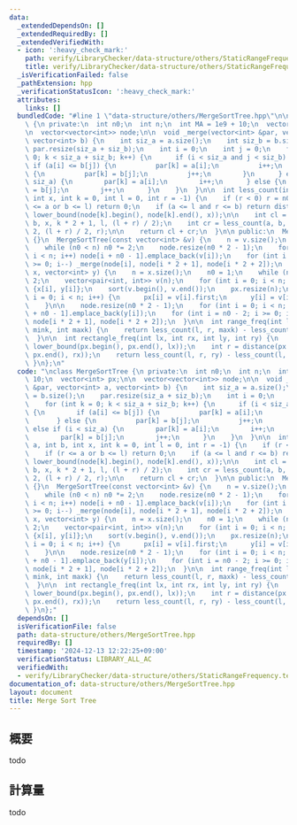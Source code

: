 ```yaml
---
data:
  _extendedDependsOn: []
  _extendedRequiredBy: []
  _extendedVerifiedWith:
  - icon: ':heavy_check_mark:'
    path: verify/LibraryChecker/data-structure/others/StaticRangeFrequency.test.cpp
    title: verify/LibraryChecker/data-structure/others/StaticRangeFrequency.test.cpp
  _isVerificationFailed: false
  _pathExtension: hpp
  _verificationStatusIcon: ':heavy_check_mark:'
  attributes:
    links: []
  bundledCode: "#line 1 \"data-structure/others/MergeSortTree.hpp\"\n\nclass MergeSortTree\
    \ {\n private:\n  int n0;\n  int n;\n  int MA = 1e9 + 10;\n  vector<int> px;\n\
    \n  vector<vector<int>> node;\n\n  void _merge(vector<int> &par, vector<int> a,\
    \ vector<int> b) {\n    int siz_a = a.size();\n    int siz_b = b.size();\n   \
    \ par.resize(siz_a + siz_b);\n    int i = 0;\n    int j = 0;\n    for (int k =\
    \ 0; k < siz_a + siz_b; k++) {\n      if (i < siz_a and j < siz_b) {\n       \
    \ if (a[i] <= b[j]) {\n          par[k] = a[i];\n          i++;\n        } else\
    \ {\n          par[k] = b[j];\n          j++;\n        }\n      } else if (i <\
    \ siz_a) {\n        par[k] = a[i];\n        i++;\n      } else {\n        par[k]\
    \ = b[j];\n        j++;\n      }\n    }\n  }\n\n  int less_count(int a, int b,\
    \ int x, int k = 0, int l = 0, int r = -1) {\n    if (r < 0) r = n0;\n    if (r\
    \ <= a or b <= l) return 0;\n    if (a <= l and r <= b) return distance(node[k].begin(),\
    \ lower_bound(node[k].begin(), node[k].end(), x));\n\n    int cl = less_count(a,\
    \ b, x, k * 2 + 1, l, (l + r) / 2);\n    int cr = less_count(a, b, x, k * 2 +\
    \ 2, (l + r) / 2, r);\n\n    return cl + cr;\n  }\n\n public:\n  MergeSortTree()\
    \ {}\n  MergeSortTree(const vector<int> &v) {\n    n = v.size();\n    n0 = 1;\n\
    \    while (n0 < n) n0 *= 2;\n    node.resize(n0 * 2 - 1);\n    for (int i = 0;\
    \ i < n; i++) node[i + n0 - 1].emplace_back(v[i]);\n    for (int i = n0 - 2; i\
    \ >= 0; i--) _merge(node[i], node[i * 2 + 1], node[i * 2 + 2]);\n  }\n\n  MergeSortTree(vector<int>\
    \ x, vector<int> y) {\n    n = x.size();\n    n0 = 1;\n    while (n0 < n) n0 *=\
    \ 2;\n    vector<pair<int, int>> v(n);\n    for (int i = 0; i < n; i++) v[i] =\
    \ {x[i], y[i]};\n    sort(v.begin(), v.end());\n    px.resize(n);\n    for (int\
    \ i = 0; i < n; i++) {\n      px[i] = v[i].first;\n      y[i] = v[i].second;\n\
    \    }\n\n    node.resize(n0 * 2 - 1);\n    for (int i = 0; i < n; i++) node[i\
    \ + n0 - 1].emplace_back(y[i]);\n    for (int i = n0 - 2; i >= 0; i--) _merge(node[i],\
    \ node[i * 2 + 1], node[i * 2 + 2]);\n  }\n\n  int range_freq(int l, int r, int\
    \ mink, int maxk) {\n    return less_count(l, r, maxk) - less_count(l, r, mink);\n\
    \  }\n\n  int rectangle_freq(int lx, int rx, int ly, int ry) {\n    int l = distance(px.begin(),\
    \ lower_bound(px.begin(), px.end(), lx));\n    int r = distance(px.begin(), lower_bound(px.begin(),\
    \ px.end(), rx));\n    return less_count(l, r, ry) - less_count(l, r, ly);\n \
    \ }\n};\n"
  code: "\nclass MergeSortTree {\n private:\n  int n0;\n  int n;\n  int MA = 1e9 +\
    \ 10;\n  vector<int> px;\n\n  vector<vector<int>> node;\n\n  void _merge(vector<int>\
    \ &par, vector<int> a, vector<int> b) {\n    int siz_a = a.size();\n    int siz_b\
    \ = b.size();\n    par.resize(siz_a + siz_b);\n    int i = 0;\n    int j = 0;\n\
    \    for (int k = 0; k < siz_a + siz_b; k++) {\n      if (i < siz_a and j < siz_b)\
    \ {\n        if (a[i] <= b[j]) {\n          par[k] = a[i];\n          i++;\n \
    \       } else {\n          par[k] = b[j];\n          j++;\n        }\n      }\
    \ else if (i < siz_a) {\n        par[k] = a[i];\n        i++;\n      } else {\n\
    \        par[k] = b[j];\n        j++;\n      }\n    }\n  }\n\n  int less_count(int\
    \ a, int b, int x, int k = 0, int l = 0, int r = -1) {\n    if (r < 0) r = n0;\n\
    \    if (r <= a or b <= l) return 0;\n    if (a <= l and r <= b) return distance(node[k].begin(),\
    \ lower_bound(node[k].begin(), node[k].end(), x));\n\n    int cl = less_count(a,\
    \ b, x, k * 2 + 1, l, (l + r) / 2);\n    int cr = less_count(a, b, x, k * 2 +\
    \ 2, (l + r) / 2, r);\n\n    return cl + cr;\n  }\n\n public:\n  MergeSortTree()\
    \ {}\n  MergeSortTree(const vector<int> &v) {\n    n = v.size();\n    n0 = 1;\n\
    \    while (n0 < n) n0 *= 2;\n    node.resize(n0 * 2 - 1);\n    for (int i = 0;\
    \ i < n; i++) node[i + n0 - 1].emplace_back(v[i]);\n    for (int i = n0 - 2; i\
    \ >= 0; i--) _merge(node[i], node[i * 2 + 1], node[i * 2 + 2]);\n  }\n\n  MergeSortTree(vector<int>\
    \ x, vector<int> y) {\n    n = x.size();\n    n0 = 1;\n    while (n0 < n) n0 *=\
    \ 2;\n    vector<pair<int, int>> v(n);\n    for (int i = 0; i < n; i++) v[i] =\
    \ {x[i], y[i]};\n    sort(v.begin(), v.end());\n    px.resize(n);\n    for (int\
    \ i = 0; i < n; i++) {\n      px[i] = v[i].first;\n      y[i] = v[i].second;\n\
    \    }\n\n    node.resize(n0 * 2 - 1);\n    for (int i = 0; i < n; i++) node[i\
    \ + n0 - 1].emplace_back(y[i]);\n    for (int i = n0 - 2; i >= 0; i--) _merge(node[i],\
    \ node[i * 2 + 1], node[i * 2 + 2]);\n  }\n\n  int range_freq(int l, int r, int\
    \ mink, int maxk) {\n    return less_count(l, r, maxk) - less_count(l, r, mink);\n\
    \  }\n\n  int rectangle_freq(int lx, int rx, int ly, int ry) {\n    int l = distance(px.begin(),\
    \ lower_bound(px.begin(), px.end(), lx));\n    int r = distance(px.begin(), lower_bound(px.begin(),\
    \ px.end(), rx));\n    return less_count(l, r, ry) - less_count(l, r, ly);\n \
    \ }\n};"
  dependsOn: []
  isVerificationFile: false
  path: data-structure/others/MergeSortTree.hpp
  requiredBy: []
  timestamp: '2024-12-13 12:22:25+09:00'
  verificationStatus: LIBRARY_ALL_AC
  verifiedWith:
  - verify/LibraryChecker/data-structure/others/StaticRangeFrequency.test.cpp
documentation_of: data-structure/others/MergeSortTree.hpp
layout: document
title: Merge Sort Tree
---
```


## 概要

todo

## 計算量
todo